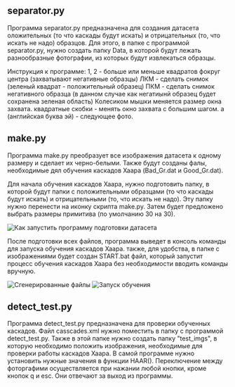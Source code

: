 ## separator.py

Программа separator.py предназначена для создания датасета оложительных (то что каскады будут искать)  и отрицательных (то, что искать не надо) образцов. Для этого, в папке с программой separator.py, нужно создать папку Data, в которой будут лежать разнообразные фотографии, из которых будут извлекаться образцы.

Инструкция к программе:
1, 2 - больше или меньше квадратов фокруг центра (захватывают негативные образцы)
ЛКМ - сделать снимок (зеленый квадрат - положительный образец)
ПКМ - сделать снимок негативного образца (в данном случае как негатиынй образец будет сохранена зеленая область)
Колесиком мышки меняется размер окна захвата.
квадратные скобки - менять окно захвата с большим шагом.
a (английская буква эй) - следующее фото.

## make.py

Программа make.py преобразует все изображения датасета к одному размеру и сделает их черно-белыми. Также будут созданы фалы, необходимые дял обучения каскадов Хаара (Bad_Gr.dat и Good_Gr.dat).

Для начала обучения каскадов Хаара, нужно подготовить папку, в которой будут папки с положительными образцами (то что каскады будут искать)  и отрицательными (то, что искать не надо). Эту папку нужно перенести на иконку скрипта make.py. Затем будет предложено выбрать размеры примитива (по умолчанию 30 на 30).

![Как запустить программу подготовки датасета](https://sun9-49.userapi.com/c205724/v205724834/d0295/BiEjZEPa0Xc.jpg)


После подготовки всех файлов, программа выведет в консоль команды для запуска обучения каскадов Хаара. также, для удобства, в папке с изображениями будет создан START.bat файл, который запустит процесс обучения каскадов Хаара без необходимости вводить команды вручную.

![Сгенерированные файлы](https://sun9-63.userapi.com/c858420/v858420834/1c5c76/HFqVlKIiWTE.jpg)
![Запуск обучения](https://sun9-4.userapi.com/c858420/v858420834/1c5c7f/eiJHJKqkHwo.jpg)

## detect_test.py

Программа detect_test.py предназначена для проверки обученных каскадов. Файл casscades.xml нужно поместить в папку с программой detect_test.py. Также в этой папке нужно создать папку "test_imgs", в которую необходимо положить изображения, необходимые для проверки работы каскадов Хаара. В самой программе нужно установить нужные значения в функции HAAR(). Переключение между фоторгафими осуществляется при нажании любой кнопки, кроме кнопок q и esc. Они отвечают за выход из программы.
